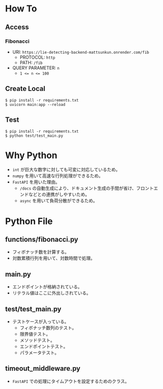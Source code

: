 # How To
## Access
### Fibonacci
- URI: `https://lie-detecting-backend-mattsunkun.onrender.com/fib`
  - PROTOCOL: `http`
  - PATH: `/fib`
- QUERY PARAMETER: `n`
  - `1 <= n <= 100`


## Create Local
```Shell
$ pip install -r requirements.txt
$ uvicorn main:app --reload
```

## Test
```Shell
$ pip install -r requirements.txt
$ python test/test_main.py
```


# Why Python
- `int` が巨大な数字に対しても可変に対応しているため。
- `numpy` を用いて高速な行列処理ができるため。
- `FastAPI` を用いた理由。
  - `/docs` の自動生成により、ドキュメント生成の手間が省け、フロントエンドなどとの連携がしやすいため。
  - `async` を用いて負荷分散ができるため。


# Python File
## functions/fibonacci.py
- フィボナッチ数を計算する。
- 対数累積行列を用いて、対数時間で処理。

## main.py
- エンドポイントが格納されている。
- リテラル値はここに外出しされている。

## test/test_main.py
- テストケースが入っている。
  - フィボナッチ数列のテスト。
  - 限界値テスト。
  - メソッドテスト。
  - エンドポイントテスト。
  - パラメータテスト。

## timeout_middleware.py
- `FastAPI` での処理にタイムアウトを設定するためのクラス。